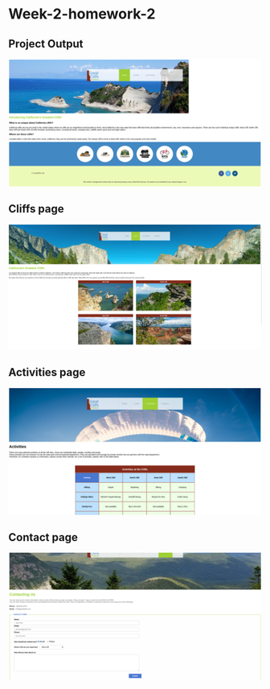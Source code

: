 # Week-2-homework-2

## Project Output
![Project Output](./images/outputs/output.png)

## Cliffs page 
![Cliffs Page](./images/outputs/cliffs-output.png)

## Activities page
![Activities Page](./images/outputs/actvities-page.png)

## Contact page 
![Contact page](./images/outputs/contact-page-output.png)
